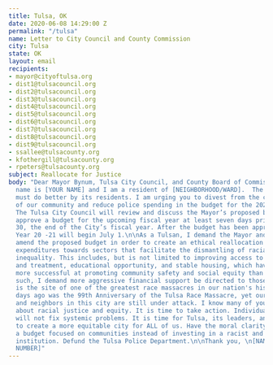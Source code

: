 ```yaml
---
title: Tulsa, OK
date: 2020-06-08 14:29:00 Z
permalink: "/tulsa"
name: Letter to City Council and County Commission
city: Tulsa
state: OK
layout: email
recipients:
- mayor@cityoftulsa.org
- dist1@tulsacouncil.org
- dist2@tulsacouncil.org
- dist3@tulsacouncil.org
- dist4@tulsacouncil.org
- dist5@tulsacouncil.org
- dist6@tulsacouncil.org
- dist7@tulsacouncil.org
- dist8@tulsacouncil.org
- dist9@tulsacouncil.org
- ssallee@tulsacounty.org
- kfothergill@tulsacounty.org
- rpeters@tulsacounty.org
subject: Reallocate for Justice
body: "Dear Mayor Bynum, Tulsa City Council, and County Board of Commissioners,\n\nMy
  name is [YOUR NAME] and I am a resident of [NEIGHBORHOOD/WARD].  The City of Tulsa
  must do better by its residents. I am urging you to divest from the criminalization
  of our community and reduce police spending in the budget for the 2021 fiscal year.
  The Tulsa City Council will review and discuss the Mayor’s proposed budget and must
  approve a budget for the upcoming fiscal year at least seven days prior to June
  30, the end of the City’s fiscal year. After the budget has been approved, Fiscal
  Year 20 -21 will begin July 1.\n\nAs a Tulsan, I demand the Mayor and City Council
  amend the proposed budget in order to create an ethical reallocation of the city’s
  expenditures towards sectors that facilitate the dismantling of racial and class
  inequality. This includes, but is not limited to improving access to health services
  and treatment, educational opportunity, and stable housing, which have proven far
  more successful at promoting community safety and social equity than policing. As
  such, I demand more aggressive financial support be directed to those areas.\n\nTulsa
  is the site of one of the greatest race massacres in our nation's history. Just
  days ago was the 99th Anniversary of the Tulsa Race Massacre, yet our Black friends
  and neighbors in this city are still under attack. I know many of you feel strongly
  about racial justice and equity. It is time to take action. Individual solutions
  will not fix systemic problems. It is time for Tulsa, its leaders, and residents
  to create a more equitable city for ALL of us. Have the moral clarity to create
  a budget focused on communities instead of investing in a racist and destructive
  institution. Defund the Tulsa Police Department.\n\nThank you, \n[NAME] \n[ADDRESS]\n[EMAIL]\n[PHONE
  NUMBER]"
---
```


